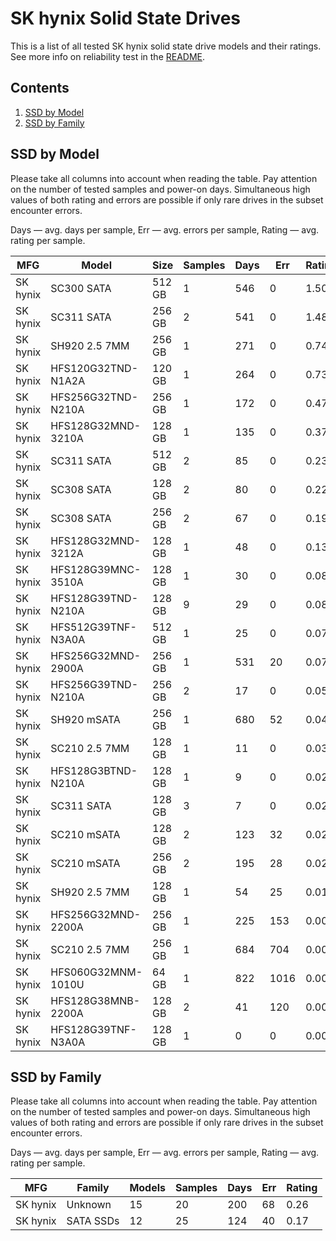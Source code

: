SK hynix Solid State Drives
===========================

This is a list of all tested SK hynix solid state drive models and their ratings. See
more info on reliability test in the [README](https://github.com/linuxhw/SMART).

Contents
--------

1. [ SSD by Model  ](#ssd-by-model)
2. [ SSD by Family ](#ssd-by-family)

SSD by Model
------------

Please take all columns into account when reading the table. Pay attention on the
number of tested samples and power-on days. Simultaneous high values of both rating
and errors are possible if only rare drives in the subset encounter errors.

Days   — avg. days per sample,
Err    — avg. errors per sample,
Rating — avg. rating per sample.

| MFG       | Model              | Size   | Samples | Days  | Err   | Rating |
|-----------|--------------------|--------|---------|-------|-------|--------|
| SK hynix  | SC300 SATA         | 512 GB | 1       | 546   | 0     | 1.50   |
| SK hynix  | SC311 SATA         | 256 GB | 2       | 541   | 0     | 1.48   |
| SK hynix  | SH920 2.5 7MM      | 256 GB | 1       | 271   | 0     | 0.74   |
| SK hynix  | HFS120G32TND-N1A2A | 120 GB | 1       | 264   | 0     | 0.73   |
| SK hynix  | HFS256G32TND-N210A | 256 GB | 1       | 172   | 0     | 0.47   |
| SK hynix  | HFS128G32MND-3210A | 128 GB | 1       | 135   | 0     | 0.37   |
| SK hynix  | SC311 SATA         | 512 GB | 2       | 85    | 0     | 0.23   |
| SK hynix  | SC308 SATA         | 128 GB | 2       | 80    | 0     | 0.22   |
| SK hynix  | SC308 SATA         | 256 GB | 2       | 67    | 0     | 0.19   |
| SK hynix  | HFS128G32MND-3212A | 128 GB | 1       | 48    | 0     | 0.13   |
| SK hynix  | HFS128G39MNC-3510A | 128 GB | 1       | 30    | 0     | 0.08   |
| SK hynix  | HFS128G39TND-N210A | 128 GB | 9       | 29    | 0     | 0.08   |
| SK hynix  | HFS512G39TNF-N3A0A | 512 GB | 1       | 25    | 0     | 0.07   |
| SK hynix  | HFS256G32MND-2900A | 256 GB | 1       | 531   | 20    | 0.07   |
| SK hynix  | HFS256G39TND-N210A | 256 GB | 2       | 17    | 0     | 0.05   |
| SK hynix  | SH920 mSATA        | 256 GB | 1       | 680   | 52    | 0.04   |
| SK hynix  | SC210 2.5 7MM      | 128 GB | 1       | 11    | 0     | 0.03   |
| SK hynix  | HFS128G3BTND-N210A | 128 GB | 1       | 9     | 0     | 0.02   |
| SK hynix  | SC311 SATA         | 128 GB | 3       | 7     | 0     | 0.02   |
| SK hynix  | SC210 mSATA        | 128 GB | 2       | 123   | 32    | 0.02   |
| SK hynix  | SC210 mSATA        | 256 GB | 2       | 195   | 28    | 0.02   |
| SK hynix  | SH920 2.5 7MM      | 128 GB | 1       | 54    | 25    | 0.01   |
| SK hynix  | HFS256G32MND-2200A | 256 GB | 1       | 225   | 153   | 0.00   |
| SK hynix  | SC210 2.5 7MM      | 256 GB | 1       | 684   | 704   | 0.00   |
| SK hynix  | HFS060G32MNM-1010U | 64 GB  | 1       | 822   | 1016  | 0.00   |
| SK hynix  | HFS128G38MNB-2200A | 128 GB | 2       | 41    | 120   | 0.00   |
| SK hynix  | HFS128G39TNF-N3A0A | 128 GB | 1       | 0     | 0     | 0.00   |

SSD by Family
-------------

Please take all columns into account when reading the table. Pay attention on the
number of tested samples and power-on days. Simultaneous high values of both rating
and errors are possible if only rare drives in the subset encounter errors.

Days   — avg. days per sample,
Err    — avg. errors per sample,
Rating — avg. rating per sample.

| MFG       | Family                 | Models | Samples | Days  | Err   | Rating |
|-----------|------------------------|--------|---------|-------|-------|--------|
| SK hynix  | Unknown                | 15     | 20      | 200   | 68    | 0.26   |
| SK hynix  | SATA SSDs              | 12     | 25      | 124   | 40    | 0.17   |
